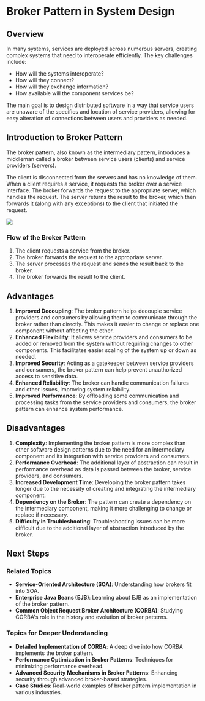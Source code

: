 # Broker Pattern in System Design

## Overview
In many systems, services are deployed across numerous servers, creating complex systems that need to interoperate efficiently. The key challenges include:

- How will the systems interoperate?
- How will they connect?
- How will they exchange information?
- How available will the component services be?

The main goal is to design distributed software in a way that service users are unaware of the specifics and location of service providers, allowing for easy alteration of connections between users and providers as needed.

## Introduction to Broker Pattern
The broker pattern, also known as the intermediary pattern, introduces a middleman called a broker between service users (clients) and service providers (servers).

The client is disconnected from the servers and has no knowledge of them. When a client requires a service, it requests the broker over a service interface. The broker forwards the request to the appropriate server, which handles the request. The server returns the result to the broker, which then forwards it (along with any exceptions) to the client that initiated the request.

![](https://media.licdn.com/dms/image/C5112AQFa7y1-vbdmVA/article-cover_image-shrink_600_2000/0/1536251042232?e=2147483647&v=beta&t=iQ1eEaxqwc8hXlaOweyvlUfKVbR1dGz6Y8Bb2win2gM)

### Flow of the Broker Pattern
1. The client requests a service from the broker.
2. The broker forwards the request to the appropriate server.
3. The server processes the request and sends the result back to the broker.
4. The broker forwards the result to the client.

## Advantages
1. **Improved Decoupling**: The broker pattern helps decouple service providers and consumers by allowing them to communicate through the broker rather than directly. This makes it easier to change or replace one component without affecting the other.
2. **Enhanced Flexibility**: It allows service providers and consumers to be added or removed from the system without requiring changes to other components. This facilitates easier scaling of the system up or down as needed.
3. **Improved Security**: Acting as a gatekeeper between service providers and consumers, the broker pattern can help prevent unauthorized access to sensitive data.
4. **Enhanced Reliability**: The broker can handle communication failures and other issues, improving system reliability.
5. **Improved Performance**: By offloading some communication and processing tasks from the service providers and consumers, the broker pattern can enhance system performance.

## Disadvantages
1. **Complexity**: Implementing the broker pattern is more complex than other software design patterns due to the need for an intermediary component and its integration with service providers and consumers.
2. **Performance Overhead**: The additional layer of abstraction can result in performance overhead as data is passed between the broker, service providers, and consumers.
3. **Increased Development Time**: Developing the broker pattern takes longer due to the necessity of creating and integrating the intermediary component.
4. **Dependency on the Broker**: The pattern can create a dependency on the intermediary component, making it more challenging to change or replace if necessary.
5. **Difficulty in Troubleshooting**: Troubleshooting issues can be more difficult due to the additional layer of abstraction introduced by the broker.

## Next Steps

### Related Topics
- **Service-Oriented Architecture (SOA)**: Understanding how brokers fit into SOA.
- **Enterprise Java Beans (EJB)**: Learning about EJB as an implementation of the broker pattern.
- **Common Object Request Broker Architecture (CORBA)**: Studying CORBA's role in the history and evolution of broker patterns.

### Topics for Deeper Understanding
- **Detailed Implementation of CORBA**: A deep dive into how CORBA implements the broker pattern.
- **Performance Optimization in Broker Patterns**: Techniques for minimizing performance overhead.
- **Advanced Security Mechanisms in Broker Patterns**: Enhancing security through advanced broker-based strategies.
- **Case Studies**: Real-world examples of broker pattern implementation in various industries.
